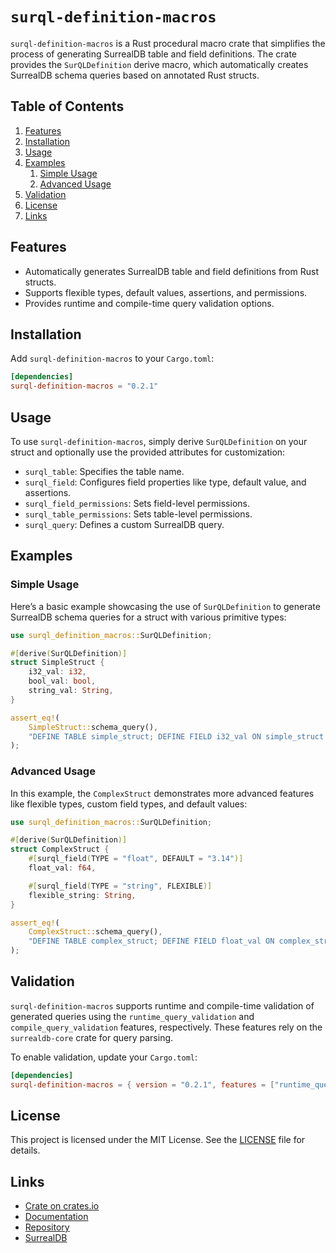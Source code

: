 # `surql-definition-macros`

`surql-definition-macros` is a Rust procedural macro crate that simplifies the process of generating SurrealDB table and field definitions. The crate provides the `SurQLDefinition` derive macro, which automatically creates SurrealDB schema queries based on annotated Rust structs.

## Table of Contents

1. [Features](#features)
2. [Installation](#installation)
3. [Usage](#usage)
4. [Examples](#examples)
    1. [Simple Usage](#simple-usage)
    2. [Advanced Usage](#advanced-usage)
5. [Validation](#validation)
6. [License](#license)
7. [Links](#links)

## Features

- Automatically generates SurrealDB table and field definitions from Rust structs.
- Supports flexible types, default values, assertions, and permissions.
- Provides runtime and compile-time query validation options.

## Installation

Add `surql-definition-macros` to your `Cargo.toml`:

```toml
[dependencies]
surql-definition-macros = "0.2.1"
```

## Usage

To use `surql-definition-macros`, simply derive `SurQLDefinition` on your struct and optionally use the provided attributes for customization:

- `surql_table`: Specifies the table name.
- `surql_field`: Configures field properties like type, default value, and assertions.
- `surql_field_permissions`: Sets field-level permissions.
- `surql_table_permissions`: Sets table-level permissions.
- `surql_query`: Defines a custom SurrealDB query.

## Examples

### Simple Usage

Here’s a basic example showcasing the use of `SurQLDefinition` to generate SurrealDB schema queries for a struct with various primitive types:

```rust
use surql_definition_macros::SurQLDefinition;

#[derive(SurQLDefinition)]
struct SimpleStruct {
    i32_val: i32,
    bool_val: bool,
    string_val: String,
}

assert_eq!(
    SimpleStruct::schema_query(),
    "DEFINE TABLE simple_struct; DEFINE FIELD i32_val ON simple_struct TYPE int; DEFINE FIELD bool_val ON simple_struct TYPE bool; DEFINE FIELD string_val ON simple_struct TYPE string;"
);
```

### Advanced Usage

In this example, the `ComplexStruct` demonstrates more advanced features like flexible types, custom field types, and default values:

```rust
use surql_definition_macros::SurQLDefinition;

#[derive(SurQLDefinition)]
struct ComplexStruct {
    #[surql_field(TYPE = "float", DEFAULT = "3.14")]
    float_val: f64,

    #[surql_field(TYPE = "string", FLEXIBLE)]
    flexible_string: String,
}

assert_eq!(
    ComplexStruct::schema_query(),
    "DEFINE TABLE complex_struct; DEFINE FIELD float_val ON complex_struct TYPE float DEFAULT 3.14; DEFINE FIELD flexible_string ON complex_struct FLEXIBLE TYPE string;"
);
```

## Validation

`surql-definition-macros` supports runtime and compile-time validation of generated queries using the `runtime_query_validation` and `compile_query_validation` features, respectively. These features rely on the `surrealdb-core` crate for query parsing.

To enable validation, update your `Cargo.toml`:

```toml
[dependencies]
surql-definition-macros = { version = "0.2.1", features = ["runtime_query_validation"] }
```

## License

This project is licensed under the MIT License. See the [LICENSE](LICENSE) file for details.

## Links

- [Crate on crates.io](https://crates.io/crates/surql-definition-macros)
- [Documentation](https://docs.rs/surql-definition-macros)
- [Repository](https://github.com/kochmaxence/surql-definition-macros)
- [SurrealDB](https://surrealdb.com/)
